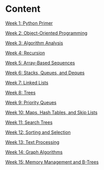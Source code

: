 <h1>Content</h1>

[Week 1: Python Primer](https://github.com/mukeshmithrakumar/Learn_ML_in_6_Months/tree/master/Algorithms/Notes/PythonPrimer.md)

[Week 2: Object-Oriented Programming]()

[Week 3: Algorithm Analysis]()

[Week 4: Recursion]()

[Week 5: Array-Based Sequences]()

[Week 6: Stacks, Queues, and Deques]()

[Week 7: Linked Lists]()

[Week 8: Trees]()

[Week 9: Priority Queues]()

[Week 10: Maps, Hash Tables, and Skip Lists]()

[Week 11: Search Trees]()

[Week 12: Sorting and Selection]()

[Week 13: Text Processing]()

[Week 14: Graph Algorithms]()

[Week 15: Memory Management and B-Trees]()

